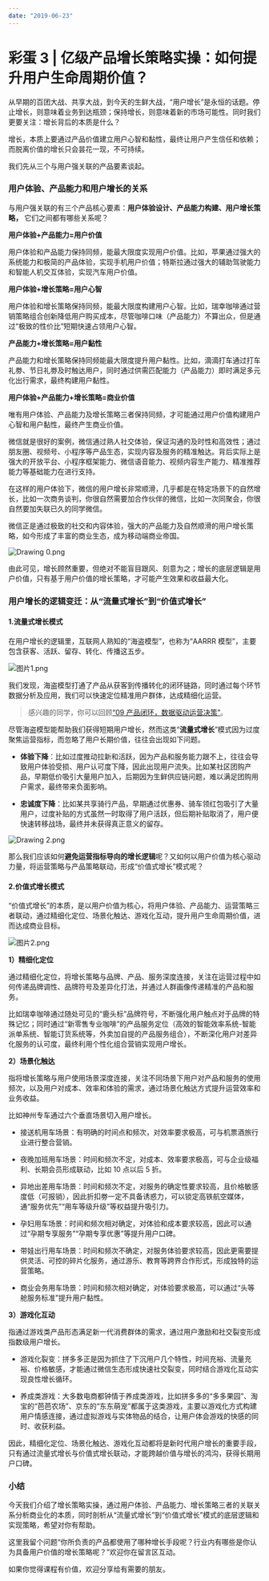 ```yaml
---
date: "2019-06-23"
---  
```

      
# 彩蛋 3 | 亿级产品增长策略实操：如何提升用户生命周期价值？
从早期的百团大战、共享大战，到今天的生鲜大战，“用户增长”是永恒的话题。停止增长，则意味着业务到达瓶颈；保持增长，则意味着新的市场可能性。同时我们更要关注：增长背后的本质是什么？

增长，本质上要通过产品价值建立用户心智和黏性，最终让用户产生信任和依赖；而脱离价值的增长只会昙花一现，不可持续。

我们先从三个与用户强关联的产品要素谈起。

### 用户体验、产品能力和用户增长的关系

与用户强关联的有三个产品核心要素：**用户体验设计、产品能力构建、用户增长策略，** 它们之间都有哪些关系呢？

**用户体验+产品能力=用户价值**

用户体验和产品能力保持同频，能最大限度实现用户价值。比如，苹果通过强大的系统能力和极简的产品体验，实现手机用户价值；特斯拉通过强大的辅助驾驶能力和智能人机交互体验，实现汽车用户价值。

**用户体验+增长策略=用户心智**

用户体验和增长策略保持同频，能最大限度构建用户心智。比如，瑞幸咖啡通过营销策略组合创新降低用户购买成本，尽管咖啡口味（产品能力）不算出众，但是通过“极致的性价比”短期快速占领用户心智。

**产品能力+增长策略=用户黏性**

产品能力和增长策略保持同频能最大限度提升用户黏性。比如，滴滴打车通过打车礼劵、节日礼劵及时触达用户，同时通过供需匹配能力（产品能力）即时满足多元化出行需求，最终构建用户黏性。

**用户体验+产品能力+增长策略=商业价值**

唯有用户体验、产品能力及增长策略三者保持同频，才可能通过用户价值构建用户心智和用户黏性，最终产生商业价值。

微信就是很好的案例，微信通过熟人社交体验，保证沟通的及时性和高效性；通过朋友圈、视频号、小程序等产品生态，实现内容及服务的精准触达。背后实际上是强大的开放平台、小程序框架能力、微信语音能力、视频内容生产能力、精准推荐能力等基础能力在进行支持。

在这样的用户体验下，微信的用户增长非常顺滑，几乎都是在特定场景下的自然增长，比如一次商务谈判，你很自然需要加合作伙伴的微信，比如一次同聚会，你很自然要加失联已久的同学微信。

微信正是通过极致的社交和内容体验，强大的产品能力及自然顺滑的用户增长策略，如今形成了丰富的商业生态，成为移动端商业帝国。

![Drawing 0.png](./httpss0lgstaticcomiimage6M014549Cgp9HWDDLLaADkndAADgZds034M871.png)

由此可见，增长顾然重要，但绝对不能盲目跟风、刻意为之；增长的底层逻辑是用户价值，只有基于用户价值的增长策略，才可能产生效果和收益最大化。

### 用户增长的逻辑变迁：从“流量式增长”到“价值式增长”

#### 1.流量式增长模式

在用户增长的逻辑里，互联网人熟知的“海盗模型”，也称为“AARRR 模型”，主要包含获客、活跃、留存、转化、传播这五步。

![图片1.png](./httpss0lgstaticcomiimage6M004552CioPOWDDMTeAYLAdAAIp-u0q2Iw911.png)

我们发现，海盗模型打通了产品从获客到传播转化的闭环链路，同时通过每个环节数据分析及应用，我们可以快速定位精准用户群体，达成精细化运营。

> 感兴趣的同学，你可以回顾[“09 产品闭环，数据驱动运营决策”](https://kaiwu.lagou.com/course/courseInfo.htm?courseId=910&sid=20-h5Url-0&buyFrom=2&pageId=1pz4#/detail/pc?id=7498&fileGuid=xxQTRXtVcqtHK6j8)。

尽管海盗模型能帮助我们获得短期用户增长，然而这类“**流量式增长**”模式因为过度聚焦运营指标，而忽略了用户长期价值，往往会出现如下问题。

* **体验下降**：比如过度推动拉新和活跃，因为产品和服务能力跟不上，往往会导致用户体验受损、用户认可度下降，因此出现用户流失。比如某社区团购产品，早期低价吸引大量用户加入，后期因为生鲜供应链问题，难以满足团购用户需求，最终带来负面影响。

* **忠诚度下降**：比如某共享骑行产品，早期通过优惠券、骑车领红包吸引了大量用户，过度补贴的方式虽然一时取得了用户活跃，但后期补贴取消了，用户便快速转移战场，最终并未获得真正意义的留存。

![Drawing 2.png](./httpss0lgstaticcomiimage6M014551CioPOWDDLN2AIoCaAACMSC1wk5M726.png)

那么我们应该如何**避免运营指标导向的增长逻辑**呢？又如何以用户价值为核心驱动力量，将运营策略与产品策略联动，形成“价值式增长”模式呢？

#### 2.价值式增长模式

“价值式增长”的本质，是以用户价值为核心，将用户体验、产品能力、运营策略三者联动，通过精细化定位、场景化触达、游戏化互动，提升用户生命周期价值，进而达成商业目标。

![图片2.png](./httpss0lgstaticcomiimage6M01454ACgp9HWDDMWGAROuBAAGmehdxz_0278.png)

**1）精细化定位**

通过精细化定位，将增长策略与品牌、产品、服务深度连接，关注在运营过程中如何传递品牌调性、品牌符号及差异化打法，并通过人群画像传递精准的产品和服务。

比如瑞幸咖啡通过随处可见的“鹿头标”品牌符号，不断强化用户触点对于品牌的特殊记忆；同时通过“新零售专业咖啡”的产品服务定位（高效的智能效率系统-智能派单系统、智能订货系统等，外卖加自提的产品服务组合），不断深化用户对差异化服务的认可度，最终利用个性化组合营销实现用户增长。

**2）场景化触达**

指将增长策略与用户使用场景深度连接，关注不同场景下用户对产品和服务的使用频次，以及用户对成本、效率和体验的需求，通过场景化触达方式提升运营效率和业务收益。

比如神州专车通过六个垂直场景切入用户增长。

* 接送机用车场景：有明确的时间点和频次，对效率要求极高，可与机票酒旅行业进行整合营销。

* 夜晚加班用车场景：时间和频次不定，对成本、效率要求极高，可与企业级福利、长期会员形成联动，比如 10 点以后 5 折。

* 异地出差用车场景：时间和频次不定，对服务的确定性要求较高，且价格敏感度低（可报销），因此折扣劵一定不具备诱惑力，可以锁定高铁航空媒体，通“服务优先”“用车等级升级”等权益提升吸引力。

* 孕妇用车场景：时间和频次相对确定，对体验和成本要求较高，因此可以通过“孕期专享服务”“孕期专享优惠”等提升用户口碑。

* 带娃出行用车场景：时间和频次不确定，对服务体验要求较高，因此更需要提供灵活、可控的碎片化服务，通过游乐、教育等跨界合作形式，形成独特的运营策略。

* 商业会务用车场景：时间和频次相对确定，对体验要求极高，可以通过“头等舱服务标准”提升用户黏性。

**3）游戏化互动**

指通过游戏类产品形态满足新一代消费群体的需求，通过用户激励和社交裂变形成指数级用户增长。

* 游戏化裂变：拼多多正是因为抓住了下沉用户几个特性，时间充裕、流量充裕、价格敏感，才能通过微信生态形成快速社交裂变，同时结合游戏化互动实现良性增长循环。

* 养成类游戏：大多数电商都钟情于养成类游戏，比如拼多多的“多多果园”、淘宝的“芭芭农场”、京东的“东东萌宠”都属于这类游戏，主要以游戏化方式构建用户情感连接，通过虚拟游戏与实体物品的结合，让用户体会游戏的快感的同时、收获利益。

因此，精细化定位、场景化触达、游戏化互动都将是新时代用户增长的重要手段，只有通过流量式增长与价值式增长联动，才能跨越价值与增长的鸿沟，获得长期用户口碑。

### 小结

今天我们介绍了增长策略实操，通过用户体验、产品能力、增长策略三者的关联关系分析商业化的本质，同时剖析从“流量式增长”到“价值式增长”模式的底层逻辑和实现策略，希望对你有帮助。

这里我留个问题“你所负责的产品都使用了哪种增长手段呢？行业内有哪些是你认为具备用户价值的增长策略呢？”欢迎你在留言区互动。

如果你觉得课程有价值，欢迎分享给有需要的朋友。